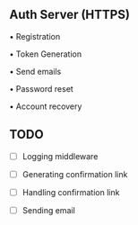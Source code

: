 ## Auth Server (HTTPS)
• Registration

• Token Generation

• Send emails

• Password reset

• Account recovery



## TODO

- [ ] Logging middleware

- [ ] Generating confirmation link

- [ ] Handling confirmation link

- [ ] Sending email